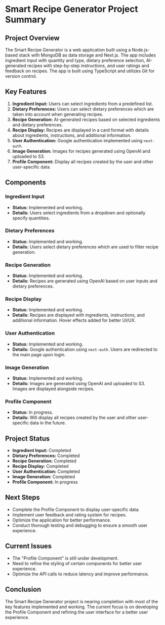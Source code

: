 # Smart Recipe Generator Project Summary

## Project Overview
The Smart Recipe Generator is a web application built using a Node.js-based stack with MongoDB as data storage and Next.js. The app includes ingredient input with quantity and type, dietary preference selection, AI-generated recipes with step-by-step instructions, and user ratings and feedback on recipes. The app is built using TypeScript and utilizes Git for version control.

## Key Features
1. **Ingredient Input:** Users can select ingredients from a predefined list.
2. **Dietary Preferences:** Users can select dietary preferences which are taken into account when generating recipes.
3. **Recipe Generation:** AI-generated recipes based on selected ingredients and dietary preferences.
4. **Recipe Display:** Recipes are displayed in a card format with details about ingredients, instructions, and additional information.
5. **User Authentication:** Google authentication implemented using `next-auth`.
6. **Image Generation:** Images for recipes generated using OpenAI and uploaded to S3.
7. **Profile Component:** Display all recipes created by the user and other user-specific data.

## Components
### Ingredient Input
- **Status:** Implemented and working.
- **Details:** Users select ingredients from a dropdown and optionally specify quantities.

### Dietary Preferences
- **Status:** Implemented and working.
- **Details:** Users select dietary preferences which are used to filter recipe generation.

### Recipe Generation
- **Status:** Implemented and working.
- **Details:** Recipes are generated using OpenAI based on user inputs and dietary preferences.

### Recipe Display
- **Status:** Implemented and working.
- **Details:** Recipes are displayed with ingredients, instructions, and additional information. Hover effects added for better UI/UX.

### User Authentication
- **Status:** Implemented and working.
- **Details:** Google authentication using `next-auth`. Users are redirected to the main page upon login.

### Image Generation
- **Status:** Implemented and working.
- **Details:** Images are generated using OpenAI and uploaded to S3. Images are displayed alongside recipes.

### Profile Component
- **Status:** In progress.
- **Details:** Will display all recipes created by the user and other user-specific data in the future.

## Project Status
- **Ingredient Input:** Completed
- **Dietary Preferences:** Completed
- **Recipe Generation:** Completed
- **Recipe Display:** Completed
- **User Authentication:** Completed
- **Image Generation:** Completed
- **Profile Component:** In progress

## Next Steps
- Complete the Profile Component to display user-specific data.
- Implement user feedback and rating system for recipes.
- Optimize the application for better performance.
- Conduct thorough testing and debugging to ensure a smooth user experience.

## Current Issues
- The "Profile Component" is still under development.
- Need to refine the styling of certain components for better user experience.
- Optimize the API calls to reduce latency and improve performance.

## Conclusion
The Smart Recipe Generator project is nearing completion with most of the key features implemented and working. The current focus is on developing the Profile Component and refining the user interface for a better user experience.
